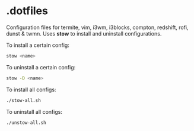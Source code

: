 # .dotfiles

Configuration files for termite, vim, i3wm, i3blocks, compton, redshift, rofi, dunst & twmn.
Uses **stow** to install and uninstall configurations.

To install a certain config:
```bash
stow <name>
```

To uninstall a certain config:
```bash
stow -D <name>
```

To install all configs:
```bash
./stow-all.sh
```

To uninstall all configs:
```bash
./unstow-all.sh
```
